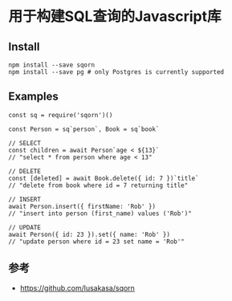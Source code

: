 # 用于构建SQL查询的Javascript库


## Install

```
npm install --save sqorn
npm install --save pg # only Postgres is currently supported
```

## Examples
```
const sq = require('sqorn')()

const Person = sq`person`, Book = sq`book`

// SELECT
const children = await Person`age < ${13}`
// "select * from person where age < 13"

// DELETE
const [deleted] = await Book.delete({ id: 7 })`title`
// "delete from book where id = 7 returning title"

// INSERT
await Person.insert({ firstName: 'Rob' })
// "insert into person (first_name) values ('Rob')"

// UPDATE
await Person({ id: 23 }).set({ name: 'Rob' })
// "update person where id = 23 set name = 'Rob'"
```

## 参考
- https://github.com/lusakasa/sqorn
